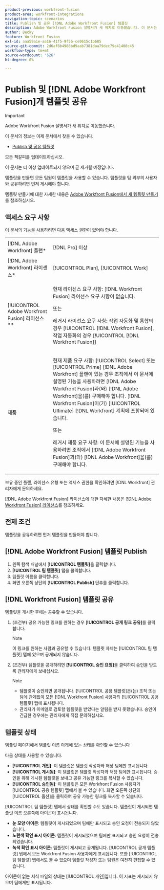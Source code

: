 ```yaml
---
product-previous: workfront-fusion
product-area: workfront-integrations
navigation-topic: scenarios
title: Publish 및 공유 [!DNL Adobe Workfront Fusion] 템플릿
description: Adobe Workfront Fusion 설명서가 새 위치로 이동했습니다. 이 문서는 더 이상 사용되지 않지만, 이 기능을 다루는 새 문서에 대한 링크를 포함합니다.
author: Becky
feature: Workfront Fusion
exl-id: aaa59a1e-aa16-41f5-9f56-ce0615c1b685
source-git-commit: 2d6af8b4988bd9aab7381daa79dec79e41408c45
workflow-type: tm+mt
source-wordcount: '626'
ht-degree: 0%

---
```


# Publish 및 [!DNL Adobe Workfront Fusion]개 템플릿 공유

>[!IMPORTANT]
>
>Adobe Workfront Fusion 설명서가 새 위치로 이동했습니다.
>
>이 문서의 정보는 이제 문서에서 찾을 수 있습니다.
>
>* [Publish 및 공유 템플릿](https://experienceleague.adobe.com/docs/workfront-fusion/using/create-and-manage-templates/publish-and-share-fusion-templates.html)
>
>모든 책갈피를 업데이트하십시오.
>
>이 문서는 더 이상 업데이트되지 않으며 곧 제거될 예정입니다.

템플릿을 만들면 모든 팀원이 템플릿을 사용할 수 있습니다. 템플릿을 팀 외부의 사용자와 공유하려면 먼저 게시해야 합니다.

템플릿 만들기에 대한 자세한 내용은 [Adobe Workfront Fusion에서 새 템플릿 만들기](../../../workfront-fusion/scenarios/templates/create-new-fusion-templates.md)를 참조하십시오.

## 액세스 요구 사항

이 문서의 기능을 사용하려면 다음 액세스 권한이 있어야 합니다.

<table style="table-layout:auto"> 
 <col> 
 <col> 
 <tbody> 
  <tr> 
    <td role="rowheader">[!DNL Adobe Workfront] 플랜*</td> 
   <td> <p>[!DNL Pro] 이상</p> </td> 
  </tr> 
  <tr data-mc-conditions=""> 
   <td role="rowheader">[!DNL Adobe Workfront] 라이센스*</td> 
   <td> <p>[!UICONTROL Plan], [!UICONTROL Work]</p> </td> 
  </tr> 
  <tr> 
   <td role="rowheader">[!UICONTROL Adobe Workfront Fusion] 라이선스**</td> 
  <td>
   <p>현재 라이선스 요구 사항: [!DNL Workfront Fusion] 라이선스 요구 사항이 없습니다.</p>
   <p>또는</p>
   <p>레거시 라이선스 요구 사항: 작업 자동화 및 통합의 경우 [!UICONTROL [!DNL Workfront Fusion], 작업 자동화의 경우 [!UICONTROL [!DNL Workfront Fusion]]</p>
   </td>    </tr> 
  </tr> 
  <tr> 
   <td role="rowheader">제품</td> 
   <td>
   <p>현재 제품 요구 사항: [!UICONTROL Select] 또는 [!UICONTROL Prime] [!DNL Adobe Workfront] 플랜이 있는 경우 조직에서 이 문서에 설명된 기능을 사용하려면 [!DNL Adobe Workfront Fusion]과(와) [!DNL Adobe Workfront]을(를) 구매해야 합니다. [!DNL Workfront Fusion]이(가) [!UICONTROL Ultimate] [!DNL Workfront] 계획에 포함되어 있습니다.</p>
   <p>또는</p>
   <p>레거시 제품 요구 사항: 이 문서에 설명된 기능을 사용하려면 조직에서 [!DNL Adobe Workfront Fusion]과(와) [!DNL Adobe Workfront]을(를) 구매해야 합니다.</p>
   </td> 
  </tr> 
 </tbody> 
</table>

보유 중인 플랜, 라이선스 유형 또는 액세스 권한을 확인하려면 [!DNL Workfront] 관리자에게 문의하세요.

[!DNL Adobe Workfront Fusion] 라이선스에 대한 자세한 내용은 [[!DNL Adobe Workfront Fusion] 라이선스](../../../workfront-fusion/get-started/license-automation-vs-integration.md)를 참조하세요.

## 전제 조건

템플릿을 공유하려면 먼저 템플릿을 만들어야 합니다.

## [!DNL Adobe Workfront Fusion] 템플릿 Publish

1. 왼쪽 탐색 패널에서 **[!UICONTROL 템플릿]**&#x200B;을 클릭합니다.
1. **[!UICONTROL 팀 템플릿]** 탭을 클릭합니다.
1. 템플릿 이름을 클릭합니다.
1. 화면 오른쪽 상단의 **[!UICONTROL Publish]** 단추를 클릭합니다.

## [!DNL Workfront Fusion] 템플릿 공유

템플릿을 게시한 후에는 공유할 수 있습니다.

1. (조건부) 공유 가능한 링크를 원하는 경우 **[!UICONTROL 공개 링크 공유]**&#x200B;를 클릭합니다.

   >[!NOTE]
   >
   >이 링크를 원하는 사람과 공유할 수 있습니다. 템플릿 자체는 [!UICONTROL 팀 템플릿] 탭에 있으며 공개되지 않습니다.

1. (조건부) 템플릿을 공개하려면 **[!UICONTROL 승인 요청]**&#x200B;을 클릭하여 승인을 받도록 관리자에게 보내십시오.

   >[!NOTE]
   >
   >* 템플릿이 승인되면 공개됩니다. [!UICONTROL 공용 템플릿]은(는) 조직 또는 팀에 관계없이 모든 [!DNL Workfront Fusion] 사용자의 [!UICONTROL 공용 템플릿] 탭에 표시됩니다.
   >* 관리자가 이메일로 검토할 템플릿을 받았다는 알림을 받지 못했습니다. 승인이 긴급한 경우에는 관리자에게 직접 문의하십시오.


## 템플릿 상태

템플릿 페이지에서 템플릿 이름 아래에 있는 상태를 확인할 수 있습니다

다음 상태를 사용할 수 있습니다.

* **[!UICONTROL 개인]**: 이 템플릿은 템플릿 작성자와 해당 팀에만 표시됩니다.
* **[!UICONTROL 게시됨]**: 이 템플릿은 템플릿 작성자와 해당 팀에만 표시됩니다. 승인을 위해 게시된 템플릿을 보내고 공유 가능한 링크를 복사할 수 있습니다.
* **[!UICONTROL 승인됨]**: 이 템플릿은 모든 Workfront Fusion 사용자가 [!UICONTROL 공용 템플릿] 탭에서 볼 수 있습니다. 화면 오른쪽 상단의 [!UICONTROL 옵션]을 클릭하여 공유 가능한 링크를 복사할 수 있습니다.

[!UICONTROL 팀 템플릿] 탭에서 상태를 확인할 수도 있습니다. 템플릿이 게시되면 템플릿 이름 오른쪽에 아이콘이 표시됩니다.

* **눈 모양 아이콘**: 템플릿이 게시되었으며 팀에만 표시되고 승인 요청이 전송되지 않았습니다.
* **노란색 확인 표시 아이콘**: 템플릿이 게시되었으며 팀에만 표시되고 승인 요청이 전송되었습니다.
* **녹색 확인 표시 아이콘**: 템플릿이 게시되고 공개됩니다. [!UICONTROL 공개 템플릿] 탭에서 모든 Workfront Fusion 사용자에게 표시됩니다. 또한 [!UICONTROL 팀 템플릿] 탭에서도 볼 수 있으며 템플릿 작성자 또는 팀원은 여전히 편집할 수 있습니다.

아이콘이 없는 서식 파일의 상태는 [!UICONTROL 개인]입니다. 이 지표는 게시되지 않으며 팀에게만 표시됩니다.
